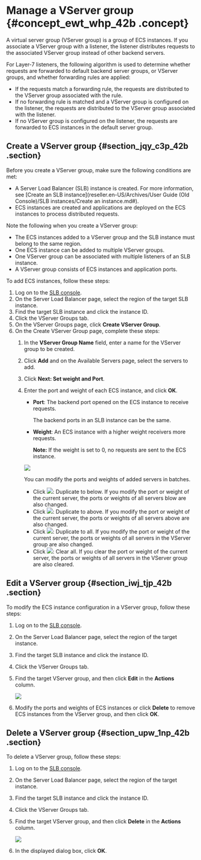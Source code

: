 # Manage a VServer group {#concept_ewt_whp_42b .concept}

A virtual server group \(VServer group\) is a group of ECS instances. If you associate a VServer group with a listener, the listener distributes requests to the associated VServer group instead of other backend servers.

For Layer-7 listeners, the following algorithm is used to determine whether requests are forwarded to default backend server groups, or VServer groups, and whether forwarding rules are applied:

-   If the requests match a forwarding rule, the requests are distributed to the VServer group associated with the rule.
-   If no forwarding rule is matched and a VServer group is configured on the listener, the requests are distributed to the VServer group associated with the listener.
-   If no VServer group is configured on the listener, the requests are forwarded to ECS instances in the default server group.

## Create a VServer group {#section_jqy_c3p_42b .section}

Before you create a VServer group, make sure the following conditions are met:

-   A Server Load Balancer \(SLB\) instance is created. For more information, see [Create an SLB instance](reseller.en-US/Archives/User Guide (Old Console)/SLB instances/Create an instance.md#).
-   ECS instances are created and applications are deployed on the ECS instances to process distributed requests.

Note the following when you create a VServer group:

-   The ECS instances added to a VServer group and the SLB instance must belong to the same region.
-   One ECS instance can be added to multiple VServer groups.
-   One VServer group can be associated with multiple listeners of an SLB instance.
-   A VServer group consists of ECS instances and application ports.

To add ECS instances, follow these steps:

1.  Log on to the [SLB console](https://partners-intl.aliyun.com/login-required#/slb).
2.  On the Server Load Balancer page, select the region of the target SLB instance.
3.  Find the target SLB instance and click the instance ID.
4.  Click the VServer Groups tab.
5.  On the VServer Groups page, click **Create VServer Group**.
6.  On the Create VServer Group page, complete these steps:
    1.  In the **VServer Group Name** field, enter a name for the VServer group to be created.
    2.  Click **Add** and on the Available Servers page, select the servers to add.
    3.  Click **Next: Set weight and Port**.
    4.  Enter the port and weight of each ECS instance, and click **OK**.

        -   **Port**: The backend port opened on the ECS instance to receive requests.

            The backend ports in an SLB instance can be the same.

        -   **Weight**: An ECS instance with a higher weight receivers more requests.

            **Note:** If the weight is set to 0, no requests are sent to the ECS instance.

        ![](http://static-aliyun-doc.oss-cn-hangzhou.aliyuncs.com/assets/img/15670/15647133577368_en-US.png)

        You can modify the ports and weights of added servers in batches.

        -   Click ![](http://static-aliyun-doc.oss-cn-hangzhou.aliyuncs.com/assets/img/15670/156471335811116_en-US.png): Duplicate to below. If you modify the port or weight of the current server, the ports or weights of all servers blow are also changed.
        -   Click ![](http://static-aliyun-doc.oss-cn-hangzhou.aliyuncs.com/assets/img/15670/156471335811119_en-US.png): Duplicate to above. If you modify the port or weight of the current server, the ports or weights of all servers above are also changed.
        -   Click ![](http://static-aliyun-doc.oss-cn-hangzhou.aliyuncs.com/assets/img/15670/156471335811120_en-US.png): Duplicate to all. If you modify the port or weight of the current server, the ports or weights of all servers in the VServer group are also changed.
        -   Click ![](http://static-aliyun-doc.oss-cn-hangzhou.aliyuncs.com/assets/img/15670/156471335811121_en-US.png): Clear all. If you clear the port or weight of the current server, the ports or weights of all servers in the VServer group are also cleared.

## Edit a VServer group {#section_iwj_tjp_42b .section}

To modify the ECS instance configuration in a VServer group, follow these steps:

1.  Log on to the [SLB console](https://partners-intl.aliyun.com/login-required#/slb).
2.  On the Server Load Balancer page, select the region of the target instance.
3.  Find the target SLB instance and click the instance ID.
4.  Click the VServer Groups tab.
5.  Find the target VServer group, and then click **Edit** in the **Actions** column.

    ![](http://static-aliyun-doc.oss-cn-hangzhou.aliyuncs.com/assets/img/15670/15647133587473_en-US.png)

6.  Modify the ports and weights of ECS instances or click **Delete** to remove ECS instances from the VServer group, and then click **OK**.

## Delete a VServer group {#section_upw_1np_42b .section}

To delete a VServer group, follow these steps:

1.  Log on to the [SLB console](https://partners-intl.aliyun.com/login-required#/slb).
2.  On the Server Load Balancer page, select the region of the target instance.
3.  Find the target SLB instance and click the instance ID.
4.  Click the VServer Groups tab.
5.  Find the target VServer group, and then click **Delete** in the **Actions** column.

    ![](http://static-aliyun-doc.oss-cn-hangzhou.aliyuncs.com/assets/img/15670/15647133587474_en-US.png)

6.  In the displayed dialog box, click **OK**.


